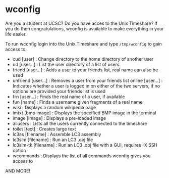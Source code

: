 # wconfig

Are you a student at UCSC? Do you have acces to the Unix Timeshare? If you do then congratulations, wconfig is available to make everything in your life easier.

To run wconfig login into the Unix Timeshare and type `/tmp/wconfig` to gain access to:

- cud [user] : Change directory to the home directory of another user
- ud [user...] : List the user directory of a list of users
- friend [user...] : Adds a user to your friends list, real name can also be used
- unfriend [user...] : Removes a user from your friends list
online [user...] : Indicates whether a user is logged in on either of the two
                   servers, if no options are provided your friends list is used
- frn [user...] : Finds the real name of a user, if available
- fun [name] : Finds a username given fragments of a real name
- wiki : Displays a random wikipedia page
- imtxt [bmp image] : Displays the specified BMP image in the terminal
- image [image] : Displays a pre-loaded image
- allusers : Lists all the users currently connected to the timeshare
- toilet [text] : Creates large text
- lc3as [filename] : Assemble LC3 assembly
- lc3sim [filename] : Run an LC3 .obj file
- lc3sim-tk [filename] : Run an LC3 .obj file with a GUI, requires -X SSH option
- wcommands : Displays the list of all commands wconfig gives you access to



AND MORE!
